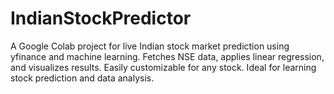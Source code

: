 # IndianStockPredictor
A Google Colab project for live Indian stock market prediction using yfinance and machine learning. Fetches NSE data, applies linear regression, and visualizes results. Easily customizable for any stock. Ideal for learning stock prediction and data analysis.
